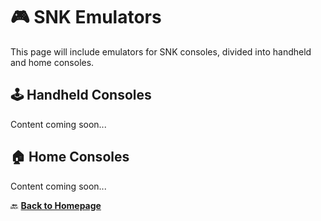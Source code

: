 # 🎮 SNK Emulators

This page will include emulators for SNK consoles, divided into handheld and home consoles.

## 🕹️ Handheld Consoles

Content coming soon...

## 🏠 Home Consoles

Content coming soon...

🔙 **[Back to Homepage](index.md)**
